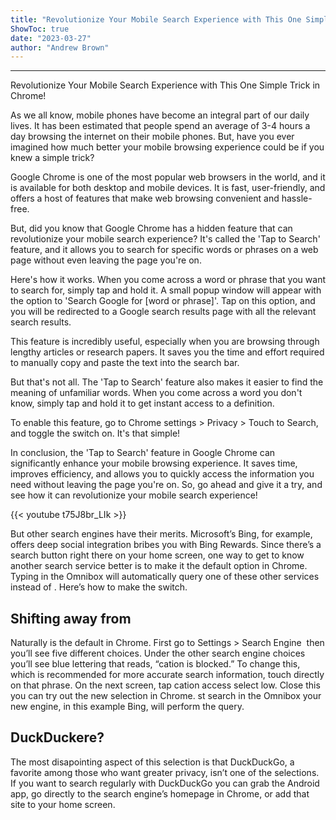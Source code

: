 ```yaml
---
title: "Revolutionize Your Mobile Search Experience with This One Simple Trick in Chrome!"
ShowToc: true 
date: "2023-03-27"
author: "Andrew Brown"
---
```

*****
Revolutionize Your Mobile Search Experience with This One Simple Trick in Chrome!

As we all know, mobile phones have become an integral part of our daily lives. It has been estimated that people spend an average of 3-4 hours a day browsing the internet on their mobile phones. But, have you ever imagined how much better your mobile browsing experience could be if you knew a simple trick?

Google Chrome is one of the most popular web browsers in the world, and it is available for both desktop and mobile devices. It is fast, user-friendly, and offers a host of features that make web browsing convenient and hassle-free.

But, did you know that Google Chrome has a hidden feature that can revolutionize your mobile search experience? It's called the 'Tap to Search' feature, and it allows you to search for specific words or phrases on a web page without even leaving the page you're on.

Here's how it works. When you come across a word or phrase that you want to search for, simply tap and hold it. A small popup window will appear with the option to 'Search Google for [word or phrase]'. Tap on this option, and you will be redirected to a Google search results page with all the relevant search results.

This feature is incredibly useful, especially when you are browsing through lengthy articles or research papers. It saves you the time and effort required to manually copy and paste the text into the search bar.

But that's not all. The 'Tap to Search' feature also makes it easier to find the meaning of unfamiliar words. When you come across a word you don't know, simply tap and hold it to get instant access to a definition.

To enable this feature, go to Chrome settings > Privacy > Touch to Search, and toggle the switch on. It's that simple!

In conclusion, the 'Tap to Search' feature in Google Chrome can significantly enhance your mobile browsing experience. It saves time, improves efficiency, and allows you to quickly access the information you need without leaving the page you're on. So, go ahead and give it a try, and see how it can revolutionize your mobile search experience!

{{< youtube t75J8br_LIk >}} 



But other search engines have their merits. Microsoft’s Bing, for example, offers deep social integration  bribes you with Bing Rewards.
Since there’s a  search button right there on your home screen, one way to get to know another search service better is to make it the default option in Chrome. Typing in the Omnibox will automatically query one of these other services instead of . Here’s how to make the switch.

 
## Shifting away from 


Naturally  is the default in Chrome. First go to Settings > Search Engine  then you’ll see five different choices.
Under the other search engine choices you’ll see blue lettering that reads, “cation is blocked.” To change this, which is recommended for more accurate search information, touch directly on that phrase. On the next screen, tap cation access  select low.
Close this  you can try out the new selection in Chrome. st search in the Omnibox  your new engine, in this example Bing, will perform the query.

 
## DuckDuckere?


The most disapointing aspect of this selection is that DuckDuckGo, a favorite among those who want greater privacy, isn’t one of the selections. If you want to search regularly with DuckDuckGo you can grab the Android app, go directly to the search engine’s homepage in Chrome, or add that site to your home screen.




